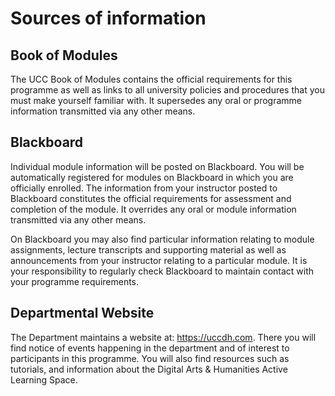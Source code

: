 # Sources of information

## Book of Modules

The UCC Book of Modules contains the official requirements for this programme as well as links to all university policies and procedures that you must make yourself familiar with. It supersedes any oral or programme information transmitted via any other means.

## Blackboard

Individual module information will be posted on Blackboard. You will be automatically registered for modules on Blackboard in which you are officially enrolled. The information from your instructor posted to Blackboard constitutes the official requirements for assessment and completion of the module. It overrides any oral or module information transmitted via any other means.

On Blackboard you may also find particular information relating to module assignments, lecture transcripts and supporting material as well as announcements from your instructor relating to a particular module. It is your responsibility to regularly check Blackboard to maintain contact with your programme requirements.

## Departmental Website

The Department maintains a website at: https://uccdh.com. There you will find notice of events happening in the department and of interest to participants in this programme. You will also find resources such as tutorials, and information about the Digital Arts & Humanities Active Learning Space.
